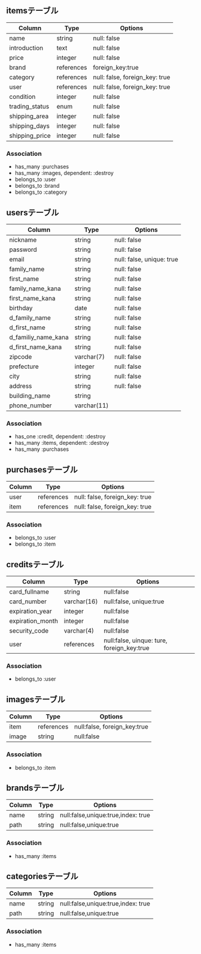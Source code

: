 ## itemsテーブル
|Column|Type|Options|
|------|----|-------|
|name|string|null: false|
|introduction|text|null: false|
|price|integer|null: false|
|brand|references|foreign_key:true|
|category|references|null: false, foreign_key: true|
|user|references|null: false, foreign_key: true|
|condition|integer|null: false|
|trading_status|enum|null: false|
|shipping_area|integer|null: false|
|shipping_days|integer|null: false|
|shipping_price|integer|null: false|
### Association
- has_many :purchases
- has_many :images, dependent: :destroy
- belongs_to :user
- belongs_to :brand
- belongs_to :category

## usersテーブル
|Column|Type|Options|
|------|----|-------|
|nickname|string|null: false|
|password|string|null: false|
|email|string|null: false, unique: true|
|family_name|string|null: false|
|first_name|string|null: false|
|family_name_kana|string|null: false|
|first_name_kana|string|null: false|
|birthday|date|null: false|
|d_family_name|string|null: false|
|d_first_name|string|null: false|
|d_familiy_name_kana|string|null: false|
|d_first_name_kana|string|null: false|
|zipcode|varchar(7)|null: false|
|prefecture|integer|null: false|
|city|string|null: false|
|address|string|null: false|
|building_name|string||
|phone_number|varchar(11)||
### Association
- has_one :credit, dependent: :destroy
- has_many :items, dependent: :destroy
- has_many :purchases

## purchasesテーブル
|Column|Type|Options|
|------|----|-------|
|user|references|null: false, foreign_key: true|
|item|references|null: false, foreign_key: true|
### Association
- belongs_to :user
- belongs_to :item

## creditsテーブル
|Column|Type|Options|
|------|----|-------|
|card_fullname|string|null:false|
|card_number|varchar(16)|null:false, unique:true|
|expiration_year|integer|null:false|
|expiration_month|integer|null:false|
|security_code|varchar(4)|null:false|
|user|references|null:false, uinque: ture, foreign_key:true|
### Association
- belongs_to :user

## imagesテーブル
|Column|Type|Options|
|------|----|-------|
|item|references|null:false, foreign_key:true|
|image|string|null:false|
### Association
- belongs_to :item

## brandsテーブル
|Column|Type|Options|
|------|----|-------|
|name|string|null:false,unique:true,index: true|
|path|string|null:false,unique:true|
### Association
- has_many :items

## categoriesテーブル
|Column|Type|Options|
|------|----|-------|
|name|string|null:false,unique:true,index: true|
|path|string|null:false,unique:true|
### Association
- has_many :items
